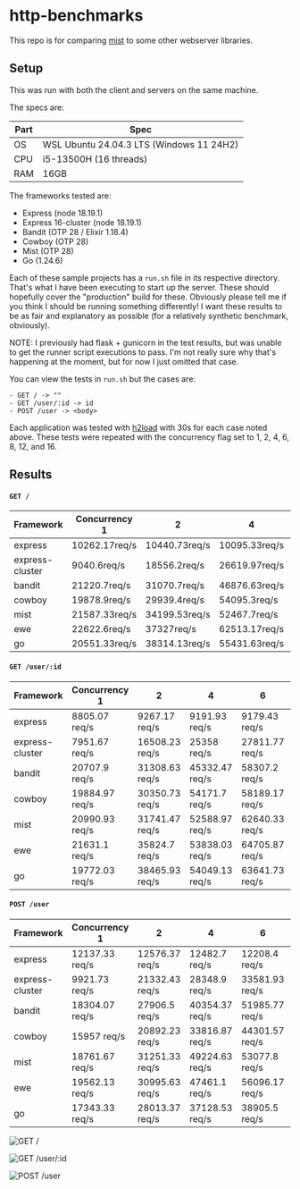 # http-benchmarks 

This repo is for comparing [mist](https://github.com/rawhat/mist) to some other webserver libraries.

## Setup

This was run with both the client and servers on the same machine.

The specs are:

|Part|Spec|
|---|---|
|OS|   WSL Ubuntu 24.04.3 LTS (Windows 11 24H2)|
|CPU|  i5-13500H (16 threads)|
|RAM|  16GB|

The frameworks tested are:
  - Express (node 18.19.1)
  - Express 16-cluster (node 18.19.1)
  - Bandit (OTP 28 / Elixir 1.18.4)
  - Cowboy (OTP 28)
  - Mist (OTP 28)
  - Go (1.24.6)

Each of these sample projects has a `run.sh` file in its respective directory.
That's what I have been executing to start up the server.  These should
hopefully cover the "production" build for these.  Obviously please tell me
if you think I should be running something differently!  I want these results
to be as fair and explanatory as possible (for a relatively synthetic
benchmark, obviously).

NOTE:  I previously had flask + gunicorn in the test results, but was unable
to get the runner script executions to pass.  I'm not really sure why that's
happening at the moment, but for now I just omitted that case.

You can view the tests in `run.sh` but the cases are:

    - GET / -> ""
    - GET /user/:id -> id
    - POST /user -> <body>

Each application was tested with [h2load](https://nghttp2.org/documentation/h2load-howto.html) with 30s for each case noted above.  These tests were repeated with the concurrency flag set to 1, 2, 4, 6, 8, 12, and 16.

## Results

#### `GET /`

|Framework|Concurrency 1|2|4|6|8|12|16
|---|---|---|---|---|---|---|---
|express|10262.17req/s|10440.73req/s|10095.33req/s|10252.9req/s|10213.7req/s|10193.37req/s|10836.6req/s
|express-cluster|9040.6req/s|18556.2req/s|26619.97req/s|29934.27req/s|34312.43req/s|39962.37req/s|54007.83req/s
|bandit|21220.7req/s|31070.7req/s|46876.63req/s|60402.7req/s|74602.8req/s|95251.17req/s|114665.77req/s
|cowboy|19878.9req/s|29939.4req/s|54095.3req/s|61516.9req/s|71267.57req/s|95876.23req/s|120338.03req/s
|mist|21587.33req/s|34199.53req/s|52467.7req/s|63217.8req/s|75828.63req/s|96903req/s|122978.43req/s
|ewe|22622.6req/s|37327req/s|62513.17req/s|68573.03req/s|84805.13req/s|111732.57req/s|146403.47req/s
|go|20551.33req/s|38314.13req/s|55431.63req/s|66767.83req/s|80669.17req/s|108965.77req/s|161852.13req/s

							
#### `GET /user/:id`

|Framework|Concurrency 1|2|4|6|8|12|16
|---|---|---|---|---|---|---|---
|express|8805.07 req/s|9267.17 req/s|9191.93 req/s|9179.43 req/s|9164.9 req/s|9144.8 req/s|9142.43 req/s
|express-cluster|7951.67 req/s|16508.23 req/s|25358 req/s|27811.77 req/s|27519.47 req/s|33401.2 req/s|41366.3 req/s
|bandit|20707.9 req/s|31308.63 req/s|45332.47 req/s|58307.2 req/s|68275.43 req/s|87301.57 req/s|107105.7 req/s
|cowboy|19884.97 req/s|30350.73 req/s|54171.7 req/s|58189.17 req/s|68643.27 req/s|89929.47 req/s|109594.37 req/s
|mist|20990.93 req/s|31741.47 req/s|52588.97 req/s|62640.33 req/s|71829.6 req/s|92688.7 req/s|120267.03 req/s
|ewe|21631.1 req/s|35824.7 req/s|53838.03 req/s|64705.87 req/s|73291.7 req/s|102289.93 req/s|129006.33 req/s
|go|19772.03 req/s|38465.93 req/s|54049.13 req/s|63641.73 req/s|72757.53 req/s|102563.73 req/s|144941.8 req/s
							
#### `POST /user`

|Framework|Concurrency 1|2|4|6|8|12|16
|---|---|---|---|---|---|---|---
|express|12137.33 req/s|12576.37 req/s|12482.7 req/s|12208.4 req/s|11937.6 req/s|12137.07 req/s|12110.27 req/s
|express-cluster|9921.73 req/s|21332.43 req/s|28348.9 req/s|33581.93 req/s|34791.87 req/s|40195.43 req/s|58178.47 req/s
|bandit|18304.07 req/s|27906.5 req/s|40354.37 req/s|51985.77 req/s|59610.87 req/s|73520.97 req/s|87108.8 req/s
|cowboy|15957 req/s|20892.23 req/s|33816.87 req/s|44301.57 req/s|48355.63 req/s|62793.3 req/s|79075.3 req/s
|mist|18761.67 req/s|31251.33 req/s|49224.63 req/s|53077.8 req/s|63018.83 req/s|79021.6 req/s|101143.3 req/s
|ewe|19562.13 req/s|30995.63 req/s|47461.1 req/s|56096.17 req/s|66331.93 req/s|86865.23 req/s|104207.17 req/s
|go|17343.33 req/s|28013.37 req/s|37128.53 req/s|38905.5 req/s|35441.17 req/s|37029.2 req/s|41938.3 req/s

![GET /](/results/GET%20_.png)

![GET /user/:id](/results/GET%20_user_%20id.png)

![POST /user](/results/POST%20_user.png)
